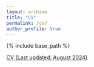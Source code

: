 ```yaml
---
layout: archive
title: "CV"
permalink: /cv/
author_profile: true
---
```


{% include base_path %}


<a href="https://kotaro-fujisaki.github.io/files/CV_Aug2024.pdf" target="_blank">CV (Last updated: August 2024)</a>

